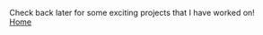 Check back later for some exciting projects that I have worked on!
<br>
<a href="https://dentonmay.github.io/dmay.github.io">Home</a>
<script>
  document.body.style.backgroundColor = "yellow";
</script>
<style>
  a:hover {
    background-color: purple;
  }
</style>
